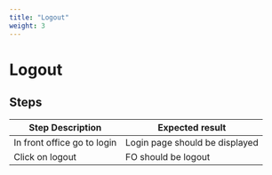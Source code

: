 ```yaml
---
title: "Logout"
weight: 3
---
```


# Logout
## Steps
| Step Description | Expected result |
| ----- | ----- |
| In front office go to login | Login page should be displayed |
| Click on logout | FO should be logout |
